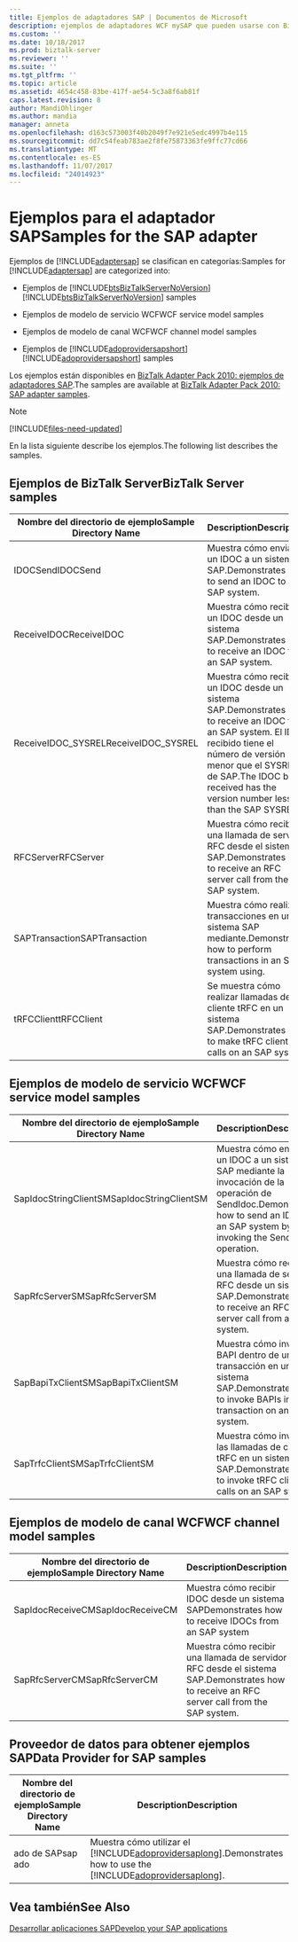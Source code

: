 ```yaml
---
title: Ejemplos de adaptadores SAP | Documentos de Microsoft
description: ejemplos de adaptadores WCF mySAP que pueden usarse con BizTalk Server, modelo de servicio WCF, el modelo del canal WCF y el proveedor de datos para SAP
ms.custom: ''
ms.date: 10/18/2017
ms.prod: biztalk-server
ms.reviewer: ''
ms.suite: ''
ms.tgt_pltfrm: ''
ms.topic: article
ms.assetid: 4654c458-83be-417f-ae54-5c3a8f6ab81f
caps.latest.revision: 8
author: MandiOhlinger
ms.author: mandia
manager: anneta
ms.openlocfilehash: d163c573003f40b2049f7e921e5edc4997b4e115
ms.sourcegitcommit: dd7c54feab783ae2f8fe75873363fe9ffc77cd66
ms.translationtype: MT
ms.contentlocale: es-ES
ms.lasthandoff: 11/07/2017
ms.locfileid: "24014923"
---
```

# <a name="samples-for-the-sap-adapter"></a><span data-ttu-id="308ed-103">Ejemplos para el adaptador SAP</span><span class="sxs-lookup"><span data-stu-id="308ed-103">Samples for the SAP adapter</span></span>
<span data-ttu-id="308ed-104">Ejemplos de [!INCLUDE[adaptersap](../../includes/adaptersap-md.md)] se clasifican en categorías:</span><span class="sxs-lookup"><span data-stu-id="308ed-104">Samples for [!INCLUDE[adaptersap](../../includes/adaptersap-md.md)] are categorized into:</span></span>  
  
-   <span data-ttu-id="308ed-105">Ejemplos de [!INCLUDE[btsBizTalkServerNoVersion](../../includes/btsbiztalkservernoversion-md.md)]</span><span class="sxs-lookup"><span data-stu-id="308ed-105">[!INCLUDE[btsBizTalkServerNoVersion](../../includes/btsbiztalkservernoversion-md.md)] samples</span></span>  
  
-   <span data-ttu-id="308ed-106">Ejemplos de modelo de servicio WCF</span><span class="sxs-lookup"><span data-stu-id="308ed-106">WCF service model samples</span></span>  
  
-   <span data-ttu-id="308ed-107">Ejemplos de modelo de canal WCF</span><span class="sxs-lookup"><span data-stu-id="308ed-107">WCF channel model samples</span></span>  
  
-   <span data-ttu-id="308ed-108">Ejemplos de [!INCLUDE[adoprovidersapshort](../../includes/adoprovidersapshort-md.md)]</span><span class="sxs-lookup"><span data-stu-id="308ed-108">[!INCLUDE[adoprovidersapshort](../../includes/adoprovidersapshort-md.md)] samples</span></span>  

  
 <span data-ttu-id="308ed-109">Los ejemplos están disponibles en [BizTalk Adapter Pack 2010: ejemplos de adaptadores SAP](https://www.microsoft.com/download/details.aspx?id=1314).</span><span class="sxs-lookup"><span data-stu-id="308ed-109">The samples are available at [BizTalk Adapter Pack 2010: SAP adapter samples](https://www.microsoft.com/download/details.aspx?id=1314).</span></span> 

> [!NOTE]
> [!INCLUDE[files-need-updated](../../includes/files-need-updated.md)]
  
 <span data-ttu-id="308ed-110">En la lista siguiente describe los ejemplos.</span><span class="sxs-lookup"><span data-stu-id="308ed-110">The following list describes the samples.</span></span>
  
## <a name="biztalk-server-samples"></a><span data-ttu-id="308ed-111">Ejemplos de BizTalk Server</span><span class="sxs-lookup"><span data-stu-id="308ed-111">BizTalk Server samples</span></span>  
  
|<span data-ttu-id="308ed-112">Nombre del directorio de ejemplo</span><span class="sxs-lookup"><span data-stu-id="308ed-112">Sample Directory Name</span></span>|<span data-ttu-id="308ed-113">Description</span><span class="sxs-lookup"><span data-stu-id="308ed-113">Description</span></span>|  
|---------------------------|-----------------|  
|<span data-ttu-id="308ed-114">IDOCSend</span><span class="sxs-lookup"><span data-stu-id="308ed-114">IDOCSend</span></span>|<span data-ttu-id="308ed-115">Muestra cómo enviar un IDOC a un sistema SAP.</span><span class="sxs-lookup"><span data-stu-id="308ed-115">Demonstrates how to send an IDOC to an SAP system.</span></span>|  
|<span data-ttu-id="308ed-116">ReceiveIDOC</span><span class="sxs-lookup"><span data-stu-id="308ed-116">ReceiveIDOC</span></span>|<span data-ttu-id="308ed-117">Muestra cómo recibir un IDOC desde un sistema SAP.</span><span class="sxs-lookup"><span data-stu-id="308ed-117">Demonstrates how to receive an IDOC from an SAP system.</span></span>|  
|<span data-ttu-id="308ed-118">ReceiveIDOC_SYSREL</span><span class="sxs-lookup"><span data-stu-id="308ed-118">ReceiveIDOC_SYSREL</span></span>|<span data-ttu-id="308ed-119">Muestra cómo recibir un IDOC desde un sistema SAP.</span><span class="sxs-lookup"><span data-stu-id="308ed-119">Demonstrates how to receive an IDOC from an SAP system.</span></span> <span data-ttu-id="308ed-120">El IDOC recibido tiene el número de versión menor que el SYSREL de SAP.</span><span class="sxs-lookup"><span data-stu-id="308ed-120">The IDOC being received has the version number less than the SAP SYSREL.</span></span>|  
|<span data-ttu-id="308ed-121">RFCServer</span><span class="sxs-lookup"><span data-stu-id="308ed-121">RFCServer</span></span>|<span data-ttu-id="308ed-122">Muestra cómo recibir una llamada de servidor RFC desde el sistema SAP.</span><span class="sxs-lookup"><span data-stu-id="308ed-122">Demonstrates how to receive an RFC server call from the SAP system.</span></span>|  
|<span data-ttu-id="308ed-123">SAPTransaction</span><span class="sxs-lookup"><span data-stu-id="308ed-123">SAPTransaction</span></span>|<span data-ttu-id="308ed-124">Muestra cómo realizar transacciones en un sistema SAP mediante.</span><span class="sxs-lookup"><span data-stu-id="308ed-124">Demonstrates how to perform transactions in an SAP system using.</span></span>|  
|<span data-ttu-id="308ed-125">tRFCClient</span><span class="sxs-lookup"><span data-stu-id="308ed-125">tRFCClient</span></span>|<span data-ttu-id="308ed-126">Se muestra cómo realizar llamadas de cliente tRFC en un sistema SAP.</span><span class="sxs-lookup"><span data-stu-id="308ed-126">Demonstrates how to make tRFC client calls on an SAP system.</span></span>|  
  
## <a name="wcf-service-model-samples"></a><span data-ttu-id="308ed-127">Ejemplos de modelo de servicio WCF</span><span class="sxs-lookup"><span data-stu-id="308ed-127">WCF service model samples</span></span>   
  
|<span data-ttu-id="308ed-128">Nombre del directorio de ejemplo</span><span class="sxs-lookup"><span data-stu-id="308ed-128">Sample Directory Name</span></span>|<span data-ttu-id="308ed-129">Description</span><span class="sxs-lookup"><span data-stu-id="308ed-129">Description</span></span>|  
|---------------------------|-----------------|  
|<span data-ttu-id="308ed-130">SapIdocStringClientSM</span><span class="sxs-lookup"><span data-stu-id="308ed-130">SapIdocStringClientSM</span></span>|<span data-ttu-id="308ed-131">Muestra cómo enviar un IDOC a un sistema SAP mediante la invocación de la operación de SendIdoc.</span><span class="sxs-lookup"><span data-stu-id="308ed-131">Demonstrates how to send an IDOC to an SAP system by invoking the SendIdoc operation.</span></span>|  
|<span data-ttu-id="308ed-132">SapRfcServerSM</span><span class="sxs-lookup"><span data-stu-id="308ed-132">SapRfcServerSM</span></span>|<span data-ttu-id="308ed-133">Muestra cómo recibir una llamada de servidor RFC desde un sistema SAP.</span><span class="sxs-lookup"><span data-stu-id="308ed-133">Demonstrates how to receive an RFC server call from an SAP system.</span></span>|  
|<span data-ttu-id="308ed-134">SapBapiTxClientSM</span><span class="sxs-lookup"><span data-stu-id="308ed-134">SapBapiTxClientSM</span></span>|<span data-ttu-id="308ed-135">Muestra cómo invocar BAPI dentro de una transacción en un sistema SAP.</span><span class="sxs-lookup"><span data-stu-id="308ed-135">Demonstrates how to invoke BAPIs inside a transaction on an SAP system.</span></span>|  
|<span data-ttu-id="308ed-136">SapTrfcClientSM</span><span class="sxs-lookup"><span data-stu-id="308ed-136">SapTrfcClientSM</span></span>|<span data-ttu-id="308ed-137">Muestra cómo invocar las llamadas de cliente tRFC en un sistema SAP.</span><span class="sxs-lookup"><span data-stu-id="308ed-137">Demonstrates how to invoke tRFC client calls on an SAP system.</span></span>|  
  
## <a name="wcf-channel-model-samples"></a><span data-ttu-id="308ed-138">Ejemplos de modelo de canal WCF</span><span class="sxs-lookup"><span data-stu-id="308ed-138">WCF channel model samples</span></span>  
  
|<span data-ttu-id="308ed-139">Nombre del directorio de ejemplo</span><span class="sxs-lookup"><span data-stu-id="308ed-139">Sample Directory Name</span></span>|<span data-ttu-id="308ed-140">Description</span><span class="sxs-lookup"><span data-stu-id="308ed-140">Description</span></span>|  
|---------------------------|-----------------|  
|<span data-ttu-id="308ed-141">SapIdocReceiveCM</span><span class="sxs-lookup"><span data-stu-id="308ed-141">SapIdocReceiveCM</span></span>|<span data-ttu-id="308ed-142">Muestra cómo recibir IDOC desde un sistema SAP</span><span class="sxs-lookup"><span data-stu-id="308ed-142">Demonstrates how to receive IDOCs from an SAP system</span></span>|  
|<span data-ttu-id="308ed-143">SapRfcServerCM</span><span class="sxs-lookup"><span data-stu-id="308ed-143">SapRfcServerCM</span></span>|<span data-ttu-id="308ed-144">Muestra cómo recibir una llamada de servidor RFC desde el sistema SAP.</span><span class="sxs-lookup"><span data-stu-id="308ed-144">Demonstrates how to receive an RFC server call from the SAP system.</span></span>|  
  
## <a name="data-provider-for-sap-samples"></a><span data-ttu-id="308ed-145">Proveedor de datos para obtener ejemplos SAP</span><span class="sxs-lookup"><span data-stu-id="308ed-145">Data Provider for SAP samples</span></span>  
  
|<span data-ttu-id="308ed-146">Nombre del directorio de ejemplo</span><span class="sxs-lookup"><span data-stu-id="308ed-146">Sample Directory Name</span></span>|<span data-ttu-id="308ed-147">Description</span><span class="sxs-lookup"><span data-stu-id="308ed-147">Description</span></span>|  
|---------------------------|-----------------|  
|<span data-ttu-id="308ed-148">ado de SAP</span><span class="sxs-lookup"><span data-stu-id="308ed-148">sap ado</span></span>|<span data-ttu-id="308ed-149">Muestra cómo utilizar el [!INCLUDE[adoprovidersaplong](../../includes/adoprovidersaplong-md.md)].</span><span class="sxs-lookup"><span data-stu-id="308ed-149">Demonstrates how to use the [!INCLUDE[adoprovidersaplong](../../includes/adoprovidersaplong-md.md)].</span></span>|  
  
 
## <a name="see-also"></a><span data-ttu-id="308ed-150">Vea también</span><span class="sxs-lookup"><span data-stu-id="308ed-150">See Also</span></span>  
[<span data-ttu-id="308ed-151">Desarrollar aplicaciones SAP</span><span class="sxs-lookup"><span data-stu-id="308ed-151">Develop your SAP applications</span></span>](../../adapters-and-accelerators/adapter-sap/develop-your-sap-applications.md)